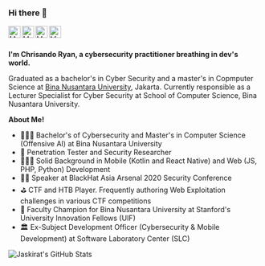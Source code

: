 <h3 title="hehehe"> Hi there 👋</h3>

<a href="https://www.linkedin.com/in/chrisandoryan">
  <img align="left" alt="My LinkedIn" width="24px" src="https://cdn.jsdelivr.net/npm/simple-icons@v3/icons/linkedin.svg" />
</a>
<a href="https://www.instagram.com/chrisandoryan/">
  <img align="left" alt="My Instagram" width="24px" src="https://cdn.jsdelivr.net/npm/simple-icons@v3/icons/instagram.svg" />
</a>
<a href="https://www.facebook.com/chrisandoryanpardomuan">
  <img align="left" alt="My Facebook" width="24px" src="https://cdn.jsdelivr.net/npm/simple-icons@v3/icons/facebook.svg" />
</a>
<a href="https://twitter.com/chrisandoryan">
  <img align="left" alt="My Twitter" width="24px" src="https://cdn.jsdelivr.net/npm/simple-icons@3.13.0/icons/twitter.svg" />
</a>


<br />
<br />

**I'm Chrisando Ryan, a cybersecurity practitioner breathing in dev's world.**

Graduated as a bachelor's in Cyber Security and a master's in Copmputer Science at [Bina Nusantara University](http://binus.ac.id/), Jakarta. Currently responsible as a Lecturer Specialist for Cyber Security at School of Computer Science, Bina Nusantara University.

**About Me!**

- 👨🏽‍💻 Bachelor's of Cybersecurity and Master's in Computer Science (Offensive AI) at Bina Nusantara University
- 🧐 Penetration Tester and Security Researcher
- 🧑🏻‍💻 Solid Background in Mobile (Kotlin and React Native) and Web (JS, PHP, Python) Development
- 🐱‍💻 Speaker at BlackHat Asia Arsenal 2020 Security Conference
- ⛳ CTF and HTB Player. Frequently authoring Web Exploitation challenges in various CTF competitions
- 🔭 Faculty Champion for Bina Nusantara University at Stanford's University Innovation Fellows (UIF)
- 🏛️ Ex-Subject Development Officer (Cybersecurity & Mobile Development) at Software Laboratory Center (SLC)



<!-- **Languages and Tools:**  

![Git](https://img.shields.io/badge/Git-Tools-informational?style=flat&logo=git&logoColor=white&color=8a8687&labelColor=e44d30)
![Github](https://img.shields.io/badge/Github-Tools-informational?style=flat&logo=github&logoColor=white&color=8a8687&labelColor=262626)
![Windows](https://img.shields.io/badge/Windows-Operating%20System-informational?style=flat&logo=windows&logoColor=white&color=8a8687&labelColor=2072cb)
![Linux](https://img.shields.io/badge/Linux-Operating%20System-informational?style=flat&logo=linux&logoColor=white&color=8a8687&labelColor=211d1e)
![C](https://img.shields.io/badge/C-Programming%20Language-informational?style=flat&logo=c&logoColor=white&color=8a8687&labelColor=5866b5)
![C++](https://img.shields.io/badge/C++-Programming%20Language-informational?style=flat&logo=c%2B%2B&logoColor=white&color=8a8687&labelColor=2279c3)
![Java](https://img.shields.io/badge/Java-Programming%20Language-informational?style=flat&logo=java&logoColor=white&color=8a8687&labelColor=dd1b15)
![Python](https://img.shields.io/badge/Python-Programming%20Language-informational?style=flat&logo=python&logoColor=white&color=8a8687&labelColor=94771e)
![Go](https://img.shields.io/badge/Go-Programming%20Language-informational?style=flat&logo=go&logoColor=white&color=8a8687&labelColor=467d87)
![JavaScript](https://img.shields.io/badge/JavaScript-Programming%20Language-informational?style=flat&logo=javascript&logoColor=white&color=8a8687&labelColor=d99a26)
![TypeScript](https://img.shields.io/badge/TypeScript-Programming%20Language-informational?style=flat&logo=typescript&logoColor=white&color=8a8687&labelColor=2174c2)
![HTML5](https://img.shields.io/badge/HTML5-Web%20Front%20End-informational?style=flat&logo=html5&logoColor=white&color=8a8687&labelColor=e5542f)
![CSS3](https://img.shields.io/badge/CSS3-Web%20Front%20End-informational?style=flat&logo=css3&logoColor=white&color=8a8687&labelColor=2177bc)
![SASS](https://img.shields.io/badge/SASS-Web%20Front%20End-informational?style=flat&logo=sass&logoColor=white&color=8a8687&labelColor=8f4a6c)
![PHP](https://img.shields.io/badge/PHP-Web%20Back%20End-informational?style=flat&logo=php&logoColor=white&color=8a8687&labelColor=777bb3)
![Node.js](https://img.shields.io/badge/Node.js-Web%20Back%20End-informational?style=flat&logo=node.js&logoColor=white&color=8a8687&labelColor=3e8b35)
![React](https://img.shields.io/badge/React-Web%20Framework-informational?style=flat&logo=react&logoColor=white&color=8a8687&labelColor=3fcef1)
![Laravel](https://img.shields.io/badge/Laravel-Web%20Framework-informational?style=flat&logo=laravel&logoColor=white&color=8a8687&labelColor=f22b1e)
![GraphQL](https://img.shields.io/badge/GraphQL-API-informational?style=flat&logo=graphql&logoColor=white&color=8a8687&labelColor=d60090)
![MySQL](https://img.shields.io/badge/MySQL-Database-informational?style=flat&logo=mysql&logoColor=white&color=8a8687&labelColor=4f7b99)
![PostgreSQL](https://img.shields.io/badge/SQL-Database-informational?style=flat&logo=postgresql&logoColor=white&color=8a8687&labelColor=2f5c8b)
![Android](https://img.shields.io/badge/Android-Mobile-informational?style=flat&logo=android&logoColor=white&color=8a8687&labelColor=8fb63a) -->


<img src="https://github-readme-stats.vercel.app/api?username=chrisandoryan&show_icons=true&hide_border=true&count_private=true&theme=shades-of-purple&icon_color=fad000" alt="Jaskirat's GitHub Stats">
<!-- <img align="center" width=500 src="https://github-readme-stats.vercel.app/api/top-langs/?username=chrisandoryan&count_private=true&layout=compact&theme=dark" alt="Jas-Script" /> -->
